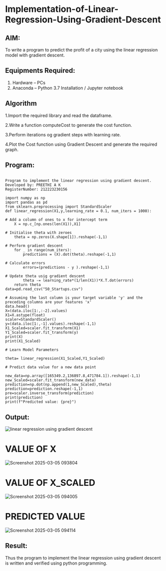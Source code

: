 # Implementation-of-Linear-Regression-Using-Gradient-Descent

## AIM:
To write a program to predict the profit of a city using the linear regression model with gradient descent.

## Equipments Required:
1. Hardware – PCs
2. Anaconda – Python 3.7 Installation / Jupyter notebook

## Algorithm

1.Import the required library and read the dataframe.

2.Write a function computeCost to generate the cost function.

3.Perform iterations og gradient steps with learning rate.

4.Plot the Cost function using Gradient Descent and generate the required graph.

## Program:

```

Program to implement the linear regression using gradient descent.
Developed by: PREETHI A K
RegisterNumber: 212223230156

import numpy as np
import pandas as pd
from sklearn.preprocessing import StandardScaler
def linear_regression(X1,y,learning_rate = 0.1, num_iters = 1000):

# Add a column of ones to x for intercept term
    X = np.c_[np.ones(len(X1)),X1]

# Initialise theta with zeroes
    theta = np.zeros(X.shape[1]).reshape(-1,1)

# Perform gradient descent
    for _ in range(num_iters):
        predictions = (X).dot(theta).reshape(-1,1)

# Calculate errors
        errors=(predictions - y ).reshape(-1,1)

# Update theta usig gradient descent
        theta -= learning_rate*(1/len(X1))*X.T.dot(errors)
    return theta
data=pd.read_csv("50_Startups.csv")

# Assuming the last column is your target variable 'y' and the preceding columns are your features 'x'
data.head()
X=(data.iloc[1:,:-2].values)
X1=X.astype(float)
scaler=StandardScaler()
y=(data.iloc[1:,-1].values).reshape(-1,1)
X1_Scaled=scaler.fit_transform(X1)
Y1_Scaled=scaler.fit_transform(y)
print(X)
print(X1_Scaled)

# Learn Model Parameters

theta= linear_regression(X1_Scaled,Y1_Scaled)

# Predict data value for a new data point

new_data=np.array([165349.2,136897.8,471784.1]).reshape(-1,1)
new_Scaled=scaler.fit_transform(new_data)
prediction=np.dot(np.append(1,new_Scaled),theta)
prediction=prediction.reshape(-1,1)
pre=scaler.inverse_transform(prediction)
print(prediction)
print(f"Predicted value: {pre}") 

```

## Output:
![linear regression using gradient descent](sam.png)


# VALUE OF X

![Screenshot 2025-03-05 093804](https://github.com/user-attachments/assets/35ae2faa-02e4-48b0-b3a8-05a8006adc1a)


# VALUE OF X_SCALED

![Screenshot 2025-03-05 094005](https://github.com/user-attachments/assets/5ccaa7a3-67b5-4588-a014-0f2a0a79f5b4)

# PREDICTED VALUE

![Screenshot 2025-03-05 094114](https://github.com/user-attachments/assets/6db3cbfd-64d9-4d50-a27f-6c13e3beb247)


## Result:
Thus the program to implement the linear regression using gradient descent is written and verified using python programming.
